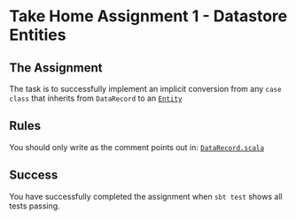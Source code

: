 Take Home Assignment 1 - Datastore Entities
===========================================

## The Assignment
The task is to successfully implement an implicit conversion from any `case class` that inherits from `DataRecord` to an [`Entity`](https://cloud.google.com/appengine/docs/java/javadoc/com/google/appengine/api/datastore/Entity)

## Rules
You should only write as the comment points out in: [`DataRecord.scala`](https://github.com/LitmusHealth/Take-Home-Assignments/blob/master/src/main/scala-2.11/com/litmushealth/data/DataRecord.scala)

## Success
You have successfully completed the assignment when `sbt test` shows all tests passing.

